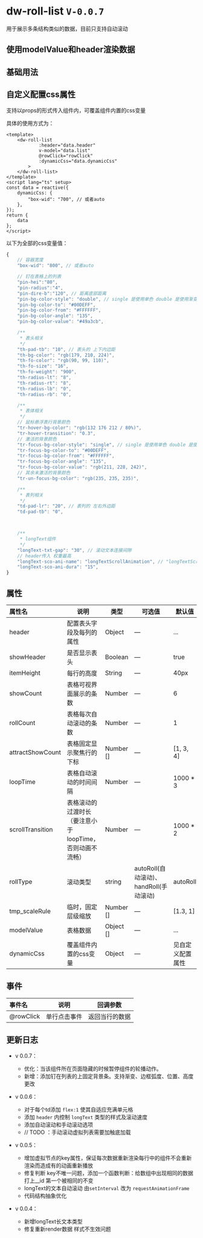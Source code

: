 # dw-roll-list `V-0.0.7`

用于展示多条结构类似的数据，目前只支持自动滚动

## 使用modelValue和header渲染数据

<roll-list-model-value></roll-list-model-value>

## 基础用法

<roll-list-base></roll-list-base>

## 自定义配置css属性

支持以props的形式传入组件内，可覆盖组件内置的css变量

具体的使用方式为：
```vue
<template>
    <dw-roll-list
            :header="data.header"
            v-model="data.list"
            @rowClick="rowClick"
            :dynamicCss="data.dynamicCss"
        >
    </dw-roll-list>
</template>
<script lang="ts" setup>
const data = reactive({
    dynamicCss: {
        "box-wid": "700", // 或者auto
    },
});
return {
    data
};
</script>
```

以下为全部的css变量值：

```js
{
    // 容器宽度
    "box-wid": "800", // 或者auto

    // 钉在表格上的列表
    "pin-hei":"80",
    "pin-radius":"4",
    "pin-dire-b":"120", // 距离底部距离
    "pin-bg-color-style": "double", // single 是使用单色 double 是使用渐变色
    "pin-bg-color-to": "#00DEFF",
    "pin-bg-color-from": "#FFFFFF",
    "pin-bg-color-angle": "135",
    "pin-bg-color-value": "#49a3cb",

    /**
     * 表头相关
     */
    "th-pad-tb": "10", // 表头的 上下内边距
    "th-bg-color": "rgb(179, 210, 224)",
    "th-fo-color": "rgb(90, 99, 110)",
    "th-fo-size": "16",
    "th-fo-weight": "900",
    "th-radius-lt": "8",
    "th-radius-rt": "8",
    "th-radius-lb": "0",
    "th-radius-rb": "0",

    /**
     * 表体相关
     */
    // 鼠标悬浮表行背景颜色
    "tr-hover-bg-color": "rgb(132 176 212 / 80%)",
    "tr-hover-transition": "0.3",
    // 激活的背景颜色
    "tr-focus-bg-color-style": "single", // single 是使用单色 double 是使用渐变色
    "tr-focus-bg-color-to": "#00DEFF",
    "tr-focus-bg-color-from": "#FFFFFF",
    "tr-focus-bg-color-angle": "135",
    "tr-focus-bg-color-value": "rgb(211, 228, 242)",
    // 其余未激活的背景颜色
    "tr-un-focus-bg-color": "rgb(235, 235, 235)",

    /**
     * 表列相关
     */
    "td-pad-lr": "20", // 表列的 左右外边距
    "td-pad-tb": "0",



    /**
     * longText组件
     */
    "longText-txt-gap": "30", // 滚动文本连接间隙
    // header传入 权重最高
    "longText-sco-ani-name": "longTextScrollAnimation", // "longTextScrollAnimation3d"
    "longText-sco-ani-dura": "15",
}
```

## 属性

| **属性名** | **说明**              | **类型**                  | **可选值** | **默认值**          |
| :--------- | --------------------- | ------------------------- | ---------- | ------------------- |
| header     | 配置表头字段及每列的属性          | Object                   | —          | ...               |
| showHeader      | 是否显示表头        | Boolean          | —          | true                  |
| itemHeight      | 每行的高度              | String          | —          | 40px                  |
| showCount   | 表格可视界面展示的条数          | Number | —          | 6               |
| rollCount   | 表格每次自动滚动的条数          | Number | —          | 1               |
| attractShowCount   | 表格固定显示聚焦行的下标          | Number [] | —          | [1, 3, 4]               |
| loopTime   | 表格自动滚动的时间间隔          | Number | —          | 1000 * 3               |
| scrollTransition   | 表格滚动的过渡时长（要注意小于loopTime，否则动画不流畅）          | Number | —          | 1000 * 2               |
| rollType   | 滚动类型          | string | autoRoll(自动滚动)、handRoll(手动滚动)          | autoRoll               |
| tmp_scaleRule   | 临时，固定层级缩放          | Number [] | —          | [1.3, 1]               |
| modelValue   | 表格数据          | Object [] | —          | ...               |
| dynamicCss   | 覆盖组件内置的css变量          | Object | —          | 见自定义配置属性               |

## 事件

| **事件名** | **说明**             | **回调参数**                                                 |
| :--------- | -------------------- | ------------------------------------------------------------ |
| @rowClick    | 单行点击事件 | 返回当行的数据 |

## 更新日志

- v 0.0.7：
    - 优化：当该组件所在页面隐藏的时候暂停组件的轮播动作。
    - 新增：添加钉在列表的上固定背景条。支持渐变、边框弧度、位置、高度更改

- v 0.0.6：
    - 对于每个td添加 `flex:1` 使其自适应充满单元格
    - 添加 `header` 内控制 `longText` 类型的样式及滚动速度
    - 添加自动滚动和手动滚动选项
    - // TODO ：手动滚动虚拟列表需要加触底加载

- v 0.0.5：
    - 增加虚拟节点的key属性，保证每次数据重新渲染每行中的组件不会重新渲染而造成有的动画重新播放
    - 修复判断 key不唯一问题，添加一个函数判断：给数组中出现相同的数据打上__id 第一个被相同的不变
    - longText的文本自动滚动 由`setInterval` 改为 `requestAnimationFrame`
    - 代码结构抽象优化

- v 0.0.4：
    - 新增longText长文本类型
    - 修复重新render数据 样式不生效问题